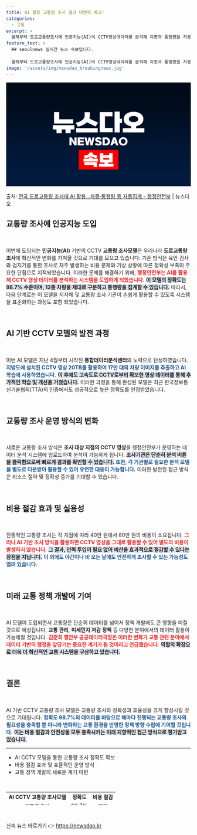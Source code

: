 ```yaml
---
title: AI 활용 교통량 조사 결과 대변혁 예고!
categories:
  - 교통
excerpt: >
  올해부터 도로교통량조사에 인공지능(AI)이 CCTV영상데이터를 분석해 차종과 통행량을 자동으로 집계하는 새로…
feature_text: >
  ## seoulnews 실시간 뉴스 속보입니다.

  올해부터 도로교통량조사에 인공지능(AI)이 CCTV영상데이터를 분석해 차종과 통행량을 자동으로 집계하는 새로…
image: '/assets/img/newsdao_breakingnews.jpg'
---
```


![뉴스다오 속보](/assets/img/newsdao_breakingnews.jpg)

<p>출처: <a href="https://newsdao.kr/2134" rel="dofollow">전국 도로교통량 조사에 AI 활용…차종·통행량 등 자동집계 - 행정안전부</a> | 뉴스다오</p>

<h2 data-ke-size="size26">교통량 조사에 인공지능 도입</h2>

<p data-ke-size="size16">&nbsp;</p>

이번에 도입되는 <b>인공지능(AI)</b> 기반의 CCTV <b>교통량 조사모델</b>은 우리나라 <b>도로교통량조사</b>에 혁신적인 변화를 가져올 것으로 기대를 모으고 있습니다. 기존 방식은 육안 검사와 검지기를 통한 조사로 자주 발생하는 비용 문제와 기상 상황에 따른 정확성 부족이 주요한 단점으로 지적되었습니다. 이러한 문제를 해결하기 위해, <b><span style="color: #ee2323;">행정안전부는 AI를 활용해 CCTV 영상 데이터를 분석하는 시스템을 도입하게 되었습니다.</span></b> <b><span style="background-color: #21538527;">이 모델의 정확도는 98.7% 수준이며, 12종 차량을 제대로 구분하고 통행량을 집계할 수 있습니다.</span></b> 따라서, 다음 단계로는 이 모델을 지자체 및 교통량 조사 기관이 손쉽게 활용할 수 있도록 시스템을 표준화하는 과정도 포함 되었습니다.

<p data-ke-size="size16">&nbsp;</p>

<h2 data-ke-size="size26">AI 기반 CCTV 모델의 발전 과정</h2>

<p data-ke-size="size16">&nbsp;</p>

이번 AI 모델은 지난 4월부터 시작된 <b>통합데이터분석센터</b>의 노력으로 탄생하였습니다. <b><span style="color: #1a5490;">지방도에 설치된 CCTV 영상 20TB를 활용하여 17만 대의 차량 이미지를 추출하고 AI 학습에 사용하였습니다.</span></b> <b><span style="background-color: #21538527;">이 후에도 고속도로 CCTV로부터 확보한 영상 데이터를 통해 추가적인 학습 및 개선을 거쳤습니다.</span></b> 이러한 과정을 통해 완성된 모델은 최근 한국정보통신기술협회(TTA)의 인증에서도 성공적으로 높은 정확도를 인정받았습니다.

<p data-ke-size="size16">&nbsp;</p>

<h2 data-ke-size="size26">교통량 조사 운영 방식의 변화</h2>

<p data-ke-size="size16">&nbsp;</p>

새로운 교통량 조사 방식은 <b>조사 대상 지점의 CCTV 영상</b>을 행정안전부가 운영하는 데이터 분석 시스템에 업로드하여 분석이 가능하게 됩니다. <b><span style="background-color: #21538527;">조사기관은 단순히 분석 버튼을 클릭함으로써 빠르게 결과를 확인할 수 있습니다.</span></b> <b><span style="color: #1a5490;">또한, 각 기관별로 필요한 분석 모델을 별도로 다운받아 활용할 수 있어 유연한 대응이 가능합니다.</span></b> 이러한 발전된 접근 방식은 리소스 절약 및 정확성 증가를 기대할 수 있습니다.

<p data-ke-size="size16">&nbsp;</p>

<h2 data-ke-size="size26">비용 절감 효과 및 실용성</h2>

<p data-ke-size="size16">&nbsp;</p>

전통적인 교통량 조사는 각 지점에 따라 40만 원에서 80만 원의 비용이 소요됩니다. <b><span style="color: #ee2323;">그러나 AI 기반 조사 방식을 활용하면 CCTV 영상을 그대로 활용할 수 있어 별도의 비용이 발생하지 않습니다.</span></b> <b><span style="background-color: #21538527;">그 결과, 인력 투입이 필요 없어 예산을 효과적으로 절감할 수 있다는 장점을 지닙니다.</span></b> <b><span style="color: #1a5490;">이 외에도 야간이나 비 오는 날에도 안전하게 조사할 수 있는 가능성도 열려 있습니다.</span></b>

<p data-ke-size="size16">&nbsp;</p>

<h2 data-ke-size="size26">미래 교통 정책 개발에 기여</h2>

<p data-ke-size="size16">&nbsp;</p>

AI 모델이 도입되면서 교통량은 단순히 데이터를 넘어서 정책 개발에도 큰 영향을 미칠 것으로 예상됩니다. <b>교통 관리</b>, <b>미세먼지 저감 정책</b> 등 다양한 분야에서의 데이터 활용이 가능해질 것입니다. <b><span style="color: #ee2323;">김준희 행안부 공공데이터국장은 이러한 변화가 교통 관련 분야에서 데이터 기반의 행정을 앞당기는 중요한 계기가 될 것이라고 언급했습니다.</span></b> <b><span style="background-color: #21538527;">역할의 확장으로 더욱 더 혁신적인 교통 시스템을 구상하고 있습니다.</span></b> 

<p data-ke-size="size16">&nbsp;</p>

<h2 data-ke-size="size26">결론</h2>

<p data-ke-size="size16">&nbsp;</p>

AI 기반 CCTV 교통량 조사 모델은 교통량 조사의 정확성과 효율성을 크게 향상시킬 것으로 기대됩니다. <b><span style="color: #1a5490;">정확도 98.7%의 데이터를 바탕으로 해마다 진행되는 교통량 조사의 필요성을 충족할 뿐 아니라 변화하는 교통 환경을 반영한 정책 방향 수립에 기여할 것입니다.</span></b> <b><span style="background-color: #21538527;">이는 비용 절감과 안전성을 모두 충족시키는 미래 지향적인 접근 방식으로 평가받고 있습니다.</span></b> 

<hr>

<ul>
  <li>AI CCTV 모델을 통한 교통량 조사 정확도 확보</li>
  <li>비용 절감 효과 및 효율적인 운영 방식</li>
  <li>교통 정책 개발의 새로운 계기 마련</li>
</ul>

<p data-ke-size="size16">&nbsp;</p>

<table style="width: 100%; height: 36px; border-collapse: collapse;">
  <tr>
    <td style="text-align: center; height: 17px;"><b>AI CCTV 교통량 조사모델</b></td>
    <td style="text-align: center; height: 17px;"><b>정확도</b></td>
    <td style="text-align: center; height: 17px;"><b>비용 절감</b></td>
  </tr>
  <tr>
    <td style="text-align: center; height: 17px;">교통량 조사</td>
    <td style="text-align: center; height: 17px;">98.7%</td>
    <td style="text-align: center; height: 17px;">있음</td>
  </tr>
</table>

<p data-ke-size="size16">&nbsp;</p> 

신속 뉴스 바로가기 👉 <a href="https://newsdao.kr" rel="dofollow">https://newsdao.kr</a>


